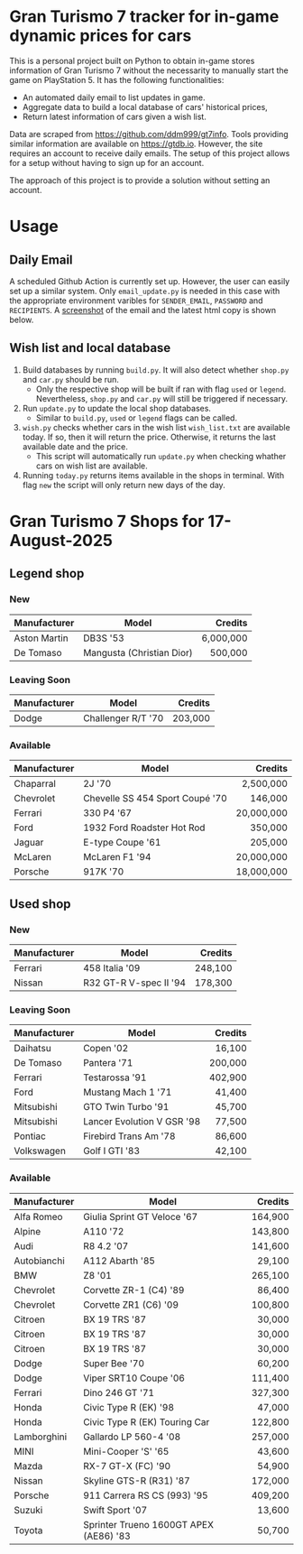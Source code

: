 # Gran Turismo 7 tracker for in-game dynamic prices for cars

This is a personal project built on Python to obtain in-game stores information of Gran Turismo 7 without the necessarity to manually start the game on PlayStation 5. It has the following functionalities:

- An automated daily email to list updates in game.
- Aggregate data to build a local database of cars' historical prices,
- Return latest information of cars given a wish list.

Data are scraped from https://github.com/ddm999/gt7info. Tools providing similar information are available on https://gtdb.io. However, the site requires an account to receive daily emails. The setup of this project allows for a setup without having to sign up for an account.

The approach of this project is to provide a solution without setting an account.

# Usage

## Daily Email

A scheduled Github Action is currently set up. However, the user can easily set up a similar system. Only `email_update.py` is needed in this case with the appropriate environment varibles for `SENDER_EMAIL`, `PASSWORD` and `RECIPIENTS`. A [screenshot](https://raw.githubusercontent.com/marcohoucheng/Gran-Turismo-7-Price-Tracker/main/data/email_screenshot.png) of the email and the latest html copy is shown below.

## Wish list and local database

1. Build databases by running `build.py`. It will also detect whether `shop.py` and `car.py` should be run.
    - Only the respective shop will be built if ran with flag `used` or `legend`. Nevertheless, `shop.py` and `car.py` will still be triggered if necessary.
2. Run `update.py` to update the local shop databases.
    - Similar to `build.py`, `used` or `legend` flags can be called.
3. `wish.py` checks whether cars in the wish list `wish_list.txt` are available today. If so, then it will return the price. Otherwise, it returns the last available date and the price.
    - This script will automatically run `update.py` when checking whather cars on wish list are available.
4. Running `today.py` returns items available in the shops in terminal. With flag `new` the script will only return new days of the day.


# Gran Turismo 7 Shops for 17-August-2025



## Legend shop

### New
 | Manufacturer | Model | Credits |
 | --- | --- | --: |
|Aston Martin|DB3S '53|6,000,000|
|De Tomaso|Mangusta (Christian Dior)|500,000|

### Leaving Soon
 | Manufacturer | Model | Credits |
 | --- | --- | --: |
|Dodge|Challenger R/T '70|203,000|

### Available
 | Manufacturer | Model | Credits |
 | --- | --- | --: |
|Chaparral|2J '70|2,500,000|
|Chevrolet|Chevelle SS 454 Sport Coupé '70|146,000|
|Ferrari|330 P4 '67|20,000,000|
|Ford|1932 Ford Roadster Hot Rod|350,000|
|Jaguar|E-type Coupe '61|205,000|
|McLaren|McLaren F1 '94|20,000,000|
|Porsche|917K '70|18,000,000|


## Used shop

### New
 | Manufacturer | Model | Credits |
 | --- | --- | --: |
|Ferrari|458 Italia '09|248,100|
|Nissan|R32 GT-R V-spec II '94|178,300|

### Leaving Soon
 | Manufacturer | Model | Credits |
 | --- | --- | --: |
|Daihatsu|Copen '02|16,100|
|De Tomaso|Pantera '71|200,000|
|Ferrari|Testarossa '91|402,900|
|Ford|Mustang Mach 1 '71|41,400|
|Mitsubishi|GTO Twin Turbo '91|45,700|
|Mitsubishi|Lancer Evolution V GSR '98|77,500|
|Pontiac|Firebird Trans Am '78|86,600|
|Volkswagen|Golf I GTI '83|42,100|

### Available
 | Manufacturer | Model | Credits |
 | --- | --- | --: |
|Alfa Romeo|Giulia Sprint GT Veloce '67|164,900|
|Alpine|A110 '72|143,800|
|Audi|R8 4.2 '07|141,600|
|Autobianchi|A112 Abarth '85|29,100|
|BMW|Z8 '01|265,100|
|Chevrolet|Corvette ZR-1 (C4) '89|86,400|
|Chevrolet|Corvette ZR1 (C6) '09|100,800|
|Citroen|BX 19 TRS '87|30,000|
|Citroen|BX 19 TRS '87|30,000|
|Citroen|BX 19 TRS '87|30,000|
|Dodge|Super Bee '70|60,200|
|Dodge|Viper SRT10 Coupe '06|111,400|
|Ferrari|Dino 246 GT '71|327,300|
|Honda|Civic Type R (EK) '98|47,000|
|Honda|Civic Type R (EK) Touring Car|122,800|
|Lamborghini|Gallardo LP 560-4 '08|257,000|
|MINI|Mini-Cooper 'S' '65|43,600|
|Mazda|RX-7 GT-X (FC) '90|54,900|
|Nissan|Skyline GTS-R (R31) '87|172,000|
|Porsche|911 Carrera RS CS (993) '95|409,200|
|Suzuki|Swift Sport '07|13,600|
|Toyota|Sprinter Trueno 1600GT APEX (AE86) '83|50,700|
